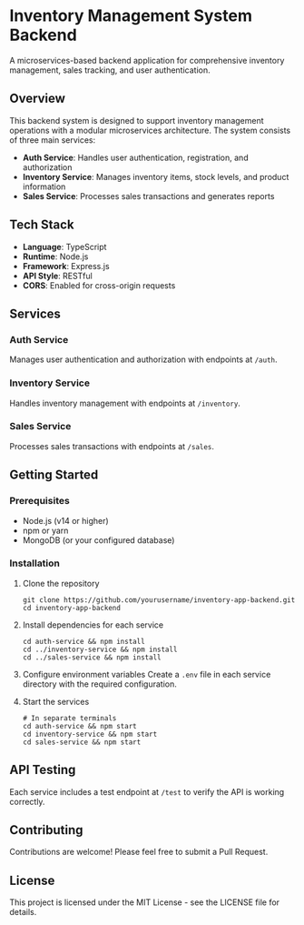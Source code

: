 # Inventory Management System Backend

A microservices-based backend application for comprehensive inventory management, sales tracking, and user authentication.

## Overview

This backend system is designed to support inventory management operations with a modular microservices architecture. The system consists of three main services:

- **Auth Service**: Handles user authentication, registration, and authorization
- **Inventory Service**: Manages inventory items, stock levels, and product information
- **Sales Service**: Processes sales transactions and generates reports

## Tech Stack

- **Language**: TypeScript
- **Runtime**: Node.js
- **Framework**: Express.js
- **API Style**: RESTful
- **CORS**: Enabled for cross-origin requests

## Services

### Auth Service
Manages user authentication and authorization with endpoints at `/auth`.

### Inventory Service
Handles inventory management with endpoints at `/inventory`.

### Sales Service
Processes sales transactions with endpoints at `/sales`.

## Getting Started

### Prerequisites
- Node.js (v14 or higher)
- npm or yarn
- MongoDB (or your configured database)

### Installation

1. Clone the repository
   ```
   git clone https://github.com/yourusername/inventory-app-backend.git
   cd inventory-app-backend
   ```

2. Install dependencies for each service
   ```
   cd auth-service && npm install
   cd ../inventory-service && npm install
   cd ../sales-service && npm install
   ```

3. Configure environment variables
   Create a `.env` file in each service directory with the required configuration.

4. Start the services
   ```
   # In separate terminals
   cd auth-service && npm start
   cd inventory-service && npm start
   cd sales-service && npm start
   ```

## API Testing

Each service includes a test endpoint at `/test` to verify the API is working correctly.

## Contributing

Contributions are welcome! Please feel free to submit a Pull Request.

## License

This project is licensed under the MIT License - see the LICENSE file for details.
